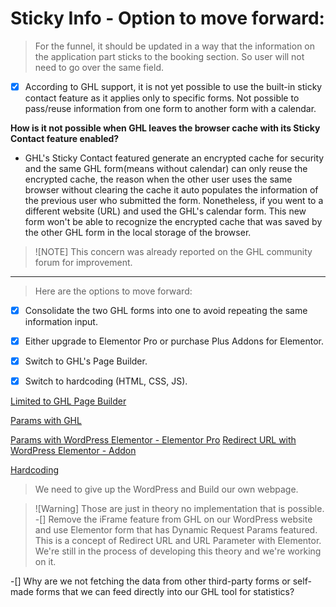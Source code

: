 # Sticky Info - Option to move forward:

> For the funnel, it should be updated in a way that the information on the application part sticks to the booking section. So user will not need to go over the same field.

 -[x] According to GHL support, it is not yet possible to use the built-in sticky contact feature as it applies only to specific forms. Not possible to pass/reuse information from one form to another form with a calendar.

**How is it not possible when GHL leaves the browser cache with its Sticky Contact feature enabled?**
- GHL's Sticky Contact featured generate an encrypted cache for security and the same GHL form(means without calendar) can only reuse the encrypted cache, the reason when the other user uses the same browser without clearing the cache it auto populates the information of the previous user who submitted the form.
Nonetheless, if you went to a different website (URL) and used the GHL's calendar form. This new form won't be able to recognize the encrypted cache that was saved by the other GHL form in the local storage of the browser.
> ![NOTE]
> This concern was already reported on the GHL community forum for improvement.

<hr>

> Here are the options to move forward: 
 -[x] Consolidate the two GHL forms into one to avoid repeating the same information input.

 -[x] Either upgrade to Elementor Pro or purchase Plus Addons for Elementor.

 -[x] Switch to GHL's Page Builder.

 -[x] Switch to hardcoding (HTML, CSS, JS).


[Limited to GHL Page Builder](https://ideas.gohighlevel.com/forms/p/ditch-iframe-for-a-proper-form-embed-code)

[Params with GHL](https://help.gohighlevel.com/support/solutions/articles/48001164119-how-to-use-url-parameters-in-forms)

[Params with WordPress Elementor - Elementor Pro](https://www.youtube.com/watch?v=CBLIWeSmz30)
[Redirect URL with WordPress Elementor - Addon](https://theplusaddons.com/docs/set-elementor-display-condition-based-on-url-string-or-parameters/)

[Hardcoding](https://jmp.sh/6yRQu8Dh)
> We need to give up the WordPress and Build our own webpage.


> ![Warning]
> Those are just in theory no implementation that is possible.
 -[] Remove the iFrame feature from GHL on our WordPress website and use Elementor form that has Dynamic Request Params featured. This is a concept of Redirect URL and URL Parameter with Elementor. We're still in the process of developing this theory and we're working on it.

 -[] Why are we not fetching the data from other third-party forms or self-made forms that we can feed directly into our GHL tool for statistics?
 
